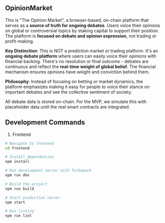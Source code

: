 ## OpinionMarket

This is "The Opinion Market", a browser-based, on-chain platform that serves as a **source of truth for ongoing debates**. Users voice their opinions on global or controversial topics by staking capital to support their position. The platform is **focused on debate and opinion expression**, not trading or profit-making.

**Key Distinction**: This is NOT a prediction market or trading platform. It's an **ongoing debate platform** where users can easily voice their opinions with financial backing. There's no resolution or final outcome - debates are continuous and reflect the **real-time weight of global belief**. The financial mechanism ensures opinions have weight and conviction behind them.

**Philosophy**: Instead of focusing on betting or market dynamics, the platform emphasizes making it easy for people to voice their stance on important debates and see the collective sentiment of society.

All debate data is stored on-chain. For the MVP, we simulate this with placeholder data until the real smart contracts are integrated.

## Development Commands

1. Frontend

```bash
# Navigate to frontend
cd frontend

# Install dependencies
npm install

# Run development server with Turbopack
npm run dev

# Build the project
npm run build

# Start production server
npm start

# Run linting
npm run lint
```

